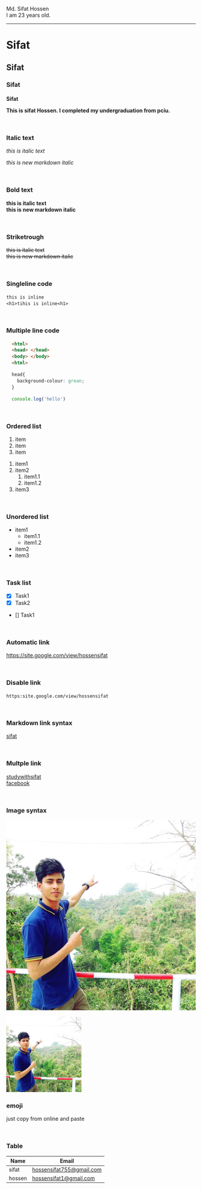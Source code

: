 <!--markdown tutorial-->
Md. Sifat Hossen<br/>
I am 23 years old.
___
 
# Sifat
## Sifat
### Sifat
<h4> Sifat 
<p> This is sifat Hossen. I completed my undergraduation from pciu.</p>  

<br/>

### Italic text
<i> this is italic text</i>  

_this is new markdown italic_

<br/>

### Bold text

<b> this is italic text</b>  
__this is new markdown italic__

<br/>

### Striketrough

<del> this is italic text</del>  
~~this is new markdown italic~~

<br/>

### Singleline code

`this is inline`  
`<h1>tihis is inline<h1>`

<br/>

### Multiple line code

```html
  <html>
  <head> </head>
  <body> </body>
  <html>
```

```css
  head{
    background-colour: grean;
  }
```

```javascript
  console.log('hello')
```
<br/>

### Ordered list

<ol>
  <li>item</li> 
  <li>item</li>
  <li>item</li>
</ol>

1. item1
2. item2
    1. item1.1
    2. item1.2
3. item3 

<br/>

### Unordered list
- item1  
  - item1.1
  - item1.2
- item2  
- item3  

<br/>

### Task list
- [x] Task1
- [x] Task2
- [] Task1

<br/>

### Automatic link
https://site.google.com/view/hossensifat

<br/>

### Disable link
`https:site.google.com/view/hossensifat`

<br/>

### Markdown link syntax
[sifat](http://site.google.com/view/hossensifat)

<br/>

### Multple link
[studywithsifat][weblink]  
[facebook][fblink]

<!--all link here-->
[weblink]: http://site.google.com/view/hossensifat  
[fblink]: facebook.com

<br/>

### Image syntax
![profile](./images/sifat.jpg)

<img src="./images/sifat.jpg" width = "200" title ="profile image"/>

<br/>

### emoji
just copy from online and paste

<br/>

### Table
| Name | Email | 
| -----| -------|   
|sifat | hossensifat755@gmail.com |
|hossen | hossensifat1@gmail.com|